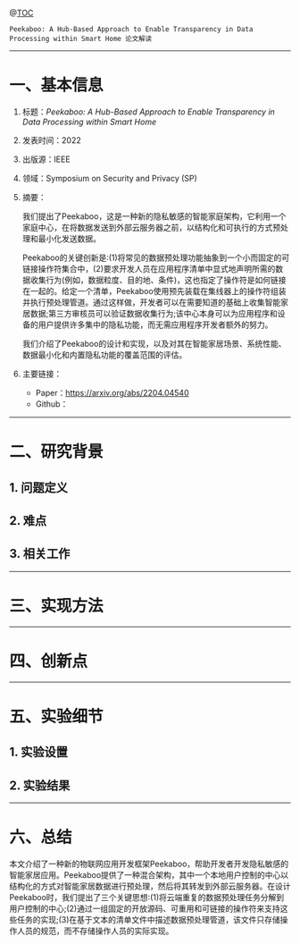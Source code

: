 @[TOC](目录)

`Peekaboo: A Hub-Based Approach to Enable Transparency in Data Processing within Smart Home 论文解读`


---

# 一、基本信息

1. 标题：*Peekaboo: A Hub-Based Approach to Enable Transparency in Data Processing within Smart Home*

2. 发表时间：2022

3. 出版源：IEEE 

4. 领域：Symposium on Security and Privacy (SP)

5. 摘要：
   
    我们提出了Peekaboo，这是一种新的隐私敏感的智能家庭架构，它利用一个家庭中心，在将数据发送到外部云服务器之前，以结构化和可执行的方式预处理和最小化发送数据。

    Peekaboo的关键创新是:(1)将常见的数据预处理功能抽象到一个小而固定的可链接操作符集合中，(2)要求开发人员在应用程序清单中显式地声明所需的数据收集行为(例如，数据粒度、目的地、条件)，这也指定了操作符是如何链接在一起的。给定一个清单，Peekaboo使用预先装载在集线器上的操作符组装并执行预处理管道。通过这样做，开发者可以在需要知道的基础上收集智能家居数据;第三方审核员可以验证数据收集行为;该中心本身可以为应用程序和设备的用户提供许多集中的隐私功能，而无需应用程序开发者额外的努力。

    我们介绍了Peekaboo的设计和实现，以及对其在智能家居场景、系统性能、数据最小化和内置隐私功能的覆盖范围的评估。


6. 主要链接：
   - Paper：https://arxiv.org/abs/2204.04540
   - Github：


---

# 二、研究背景

## 1. 问题定义

## 2. 难点
   
## 3. 相关工作


---

# 三、实现方法


---

# 四、创新点


---

# 五、实验细节

## 1. 实验设置

## 2. 实验结果

---

# 六、总结

本文介绍了一种新的物联网应用开发框架Peekaboo，帮助开发者开发隐私敏感的智能家居应用。Peekaboo提供了一种混合架构，其中一个本地用户控制的中心以结构化的方式对智能家居数据进行预处理，然后将其转发到外部云服务器。在设计Peekaboo时，我们提出了三个关键思想:(1)将云端重复的数据预处理任务分解到用户控制的中心;(2)通过一组固定的开放源码、可重用和可链接的操作符来支持这些任务的实现;(3)在基于文本的清单文件中描述数据预处理管道，该文件只存储操作人员的规范，而不存储操作人员的实际实现。